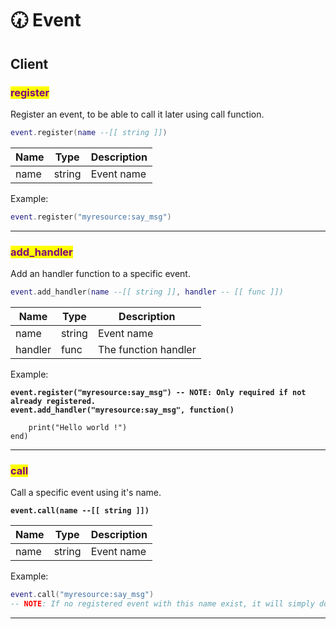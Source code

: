 # 🕢 Event

## Client

### <mark style="color:purple;">register</mark>

Register an event, to be able to call it later using call function.

```lua
event.register(name --[[ string ]])
```

| Name | Type   | Description |
| ---- | ------ | ----------- |
| name | string | Event name  |

Example:

```lua
event.register("myresource:say_msg")
```

***

### <mark style="color:purple;">add\_handler</mark>

Add an handler function to a specific event.

```lua
event.add_handler(name --[[ string ]], handler -- [[ func ]])
```

| Name    | Type   | Description          |
| ------- | ------ | -------------------- |
| name    | string | Event name           |
| handler | func   | The function handler |

Example:

<pre class="language-lua"><code class="lang-lua"><strong>event.register("myresource:say_msg") -- NOTE: Only required if not already registered.
</strong><strong>event.add_handler("myresource:say_msg", function()
</strong>
    print("Hello world !")
end)
</code></pre>

***

### <mark style="color:purple;">call</mark>

Call a specific event using it's name.

<pre class="language-lua"><code class="lang-lua"><strong>event.call(name --[[ string ]])
</strong></code></pre>

| Name | Type   | Description |
| ---- | ------ | ----------- |
| name | string | Event name  |

Example:

```lua
event.call("myresource:say_msg")
-- NOTE: If no registered event with this name exist, it will simply do nothing.
```

***
